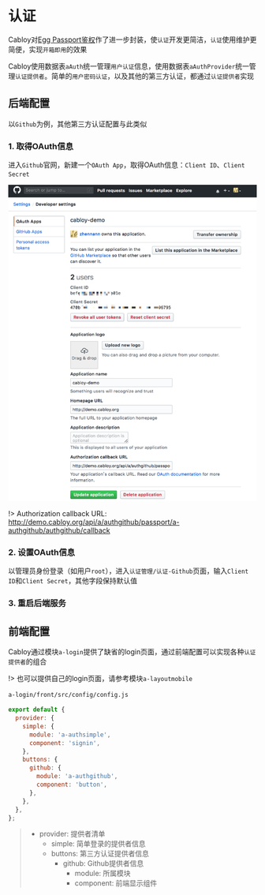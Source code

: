 # 认证

Cabloy对[Egg Passport鉴权](https://eggjs.org/zh-cn/tutorials/passport.html)作了进一步封装，使`认证`开发更简洁，`认证`使用维护更简便，实现`开箱即用`的效果

Cabloy使用数据表`aAuth`统一管理`用户认证`信息，使用数据表`aAuthProvider`统一管理`认证提供者`。简单的`用户密码认证`，以及其他的第三方认证，都通过`认证提供者`实现

## 后端配置

以`Github`为例，其他第三方认证配置与此类似

### 1. 取得OAuth信息

进入`Github`官网，新建一个`OAuth App`，取得OAuth信息：`Client ID`、`Client Secret`

![](../assets/images/github-oauth.png)

!> Authorization callback URL: http://demo.cabloy.org/api/a/authgithub/passport/a-authgithub/authgithub/callback

### 2. 设置OAuth信息

以管理员身份登录（如用户`root`），进入`认证管理/认证-Github`页面，输入`Client ID`和`Client Secret`，其他字段保持默认值

### 3. 重启后端服务

## 前端配置

Cabloy通过模块`a-login`提供了缺省的login页面，通过前端配置可以实现各种`认证提供者`的组合

!> 也可以提供自己的login页面，请参考模块`a-layoutmobile`

`a-login/front/src/config/config.js`

```javascript
export default {
  provider: {
    simple: {
      module: 'a-authsimple',
      component: 'signin',
    },
    buttons: {
      github: {
        module: 'a-authgithub',
        component: 'button',
      },
    },
  },
};
```

> - provider: 提供者清单
>   - simple: 简单登录的提供者信息
>   - buttons: 第三方认证提供者信息
>     - github: Github提供者信息
>       - module: 所属模块
>       - component: 前端显示组件

